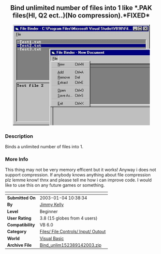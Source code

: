 ﻿<div align="center">

## Bind unlimited number of files into 1 like \*\.PAK files\(Hl, Q2 ect\.\.\)\(No compression\)\.\*FIXED\*

<img src="PIC200314119415539.jpg">
</div>

### Description

Binds a unlimited number of files into 1.
 
### More Info
 
This thing may not be very memory efficent but it works! Anyway i does not support compression. If anybody knows anything about file compression plz lemme know! thnx and please tell me how i can improve code. I would like to use this on any future games or something.


<span>             |<span>
---                |---
**Submitted On**   |2003-01-04 10:38:34
**By**             |[Jimmy Kelly](https://github.com/Planet-Source-Code/PSCIndex/blob/master/ByAuthor/jimmy-kelly.md)
**Level**          |Beginner
**User Rating**    |3.8 (15 globes from 4 users)
**Compatibility**  |VB 6\.0
**Category**       |[Files/ File Controls/ Input/ Output](https://github.com/Planet-Source-Code/PSCIndex/blob/master/ByCategory/files-file-controls-input-output__1-3.md)
**World**          |[Visual Basic](https://github.com/Planet-Source-Code/PSCIndex/blob/master/ByWorld/visual-basic.md)
**Archive File**   |[Bind\_unlim152389142003\.zip](https://github.com/Planet-Source-Code/jimmy-kelly-bind-unlimited-number-of-files-into-1-like-pak-files-hl-q2-ect-no-compression-__1-42171/archive/master.zip)








